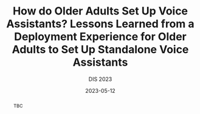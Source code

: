 ---
title: "How do Older Adults Set Up Voice Assistants? Lessons Learned from a Deployment Experience for Older Adults to Set Up Standalone Voice Assistants"
subtitle: 'DIS 2023'
summary: '<b>DIS 2023</b><br/>'
publication_types:
 #0 = Uncategorized
 #1 = Conference paper
 #2 = Journal article
 #3 = Preprint / Working Paper
 #4 = Report
 #5 = Book
 #6 = Book section
 #7 = Thesis (v4.2+ required)
 #8 = Patent (v4.2+ required)
  - "1"
authors:
  - Chen Chen
  - Ella T. Lifset
  - Yichen Han
  - Arkajyoti Roy
  - Michael Hogarth
  - Alison Moore
  - Nadir Weibel
  - Emilia Farcas,
doi: 10.1145/3563703.3596640
publication: In *Conference on Designing Interactive Systems Conference 2023 (DIS 2021)*
publication_short: In *CUI 2021*
abstract: TBC
featured: true
tags:
  - DIS
  - 2023
  - Voice
  - NLP
  - Health
  - Older Adults
  - Conversational IUI
image:
  caption: ""
  focal_point: ""
  preview_only: false
  projects:
    - voli
  slides: ""
  filename: featured.jpg
date: '2023-05-12'
links:
publishDate: 2023-07-10T00:00:00Z
---
